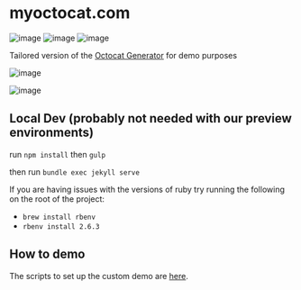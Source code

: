 # myoctocat.com

![image](https://github.com/octodemo/octodemo.github.io/workflows/Build%20and%20publish%20Docker%20image/badge.svg)
![image](https://github.com/octodemo/octodemo.github.io/workflows/Bootstrap%20Repository/badge.svg)
![image](https://github.com/octodemo/octodemo.github.io/workflows/IssueOps/badge.svg)


Tailored version of the [Octocat Generator](https://myoctocat.com/) for demo purposes

![image](https://user-images.githubusercontent.com/1872314/59640419-d88bf300-9112-11e9-85f9-88ad6a2a3a33.png)

![image](https://user-images.githubusercontent.com/1872314/61182821-270cae80-a639-11e9-8bba-d2f8812037c5.png)

## Local Dev (probably not needed with our preview environments)
run `npm install` then `gulp`

then run `bundle exec jekyll serve`

If you are having issues with the versions of ruby try running the following on the root of the project:
 - `brew install rbenv`
 - `rbenv install 2.6.3`

## How to demo

The scripts to set up the custom demo are [here](scripts/).
